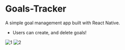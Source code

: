 # Goals-Tracker
 
A simple goal management app built with React Native.
 - Users can create, and delete goals!

![1](https://github.com/user-attachments/assets/95cf42f7-32e9-4c41-84ff-8484fcd5f7b6)
![2](https://github.com/user-attachments/assets/fadb514e-f2df-47ba-946d-ef975003952f)
